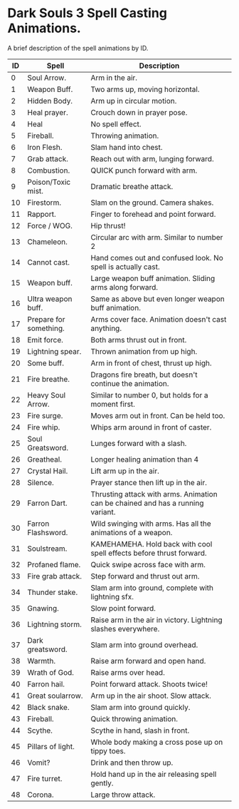 # Dark Souls 3 Spell Casting Animations.

A brief description of the spell animations by ID.

ID | Spell | Description
---|-------|------------
0  | Soul Arrow. | Arm in the air.
1  | Weapon Buff. | Two arms up, moving horizontal.
2  | Hidden Body. | Arm up in circular motion.
3  | Heal prayer. | Crouch down in prayer pose.
4  | Heal | No spell effect.
5  | Fireball. | Throwing animation.
6  | Iron Flesh. | Slam hand into chest.
7  | Grab attack. | Reach out with arm, lunging forward.
8  | Combustion. | QUICK punch forward with arm.
9  | Poison/Toxic mist. | Dramatic breathe attack.
10 | Firestorm. | Slam on the ground. Camera shakes.
11 | Rapport. | Finger to forehead and point forward.
12 | Force / WOG. | Hip thrust!
13 | Chameleon. | Circular arc with arm. Similar to number 2
14 | Cannot cast. | Hand comes out and confused look. No spell is actually cast.
15 | Weapon buff. | Large weapon buff animation. Sliding arms along forward.
16 | Ultra weapon buff. | Same as above but even longer weapon buff animation.
17 | Prepare for something. | Arms cover face. Animation doesn't cast anything.
18 | Emit force. | Both arms thrust out in front.
19 | Lightning spear. | Thrown animation from up high.
20 | Some buff. | Arm in front of chest, thrust up high.
21 | Fire breathe. | Dragons fire breath, but doesn't continue the animation.
22 | Heavy Soul Arrow. | Similar to number 0, but holds for a moment first.
23 | Fire surge. | Moves arm out in front. Can be held too.
24 | Fire whip. | Whips arm around in front of caster.
25 | Soul Greatsword. | Lunges forward with a slash.
26 | Greatheal. | Longer healing animation than 4|
27 | Crystal Hail. | Lift arm up in the air.
28 | Silence. | Prayer stance then lift up in the air.
29 | Farron Dart. | Thrusting attack with arms. Animation can be chained and has a running variant.
30 | Farron Flashsword. | Wild swinging with arms. Has all the animations of a weapon.
31 | Soulstream. | KAMEHAMEHA. Hold back with cool spell effects before thrust forward.
32 | Profaned flame. | Quick swipe across face with arm.
33 | Fire grab attack. | Step forward and thrust out arm.
34 | Thunder stake. | Slam arm into ground, complete with lightning sfx.
35 | Gnawing. | Slow point forward.
36 | Lightning storm. | Raise arm in the air in victory. Lightning slashes everywhere.
37 | Dark greatsword. | Slam arm into ground overhead.
38 | Warmth. | Raise arm forward and open hand.
39 | Wrath of God. | Raise arms over head.
40 | Farron hail. | Point forward attack. Shoots twice!
41 | Great soularrow. | Arm up in the air shoot. Slow attack.
42 | Black snake. | Slam arm into ground quickly.
43 | Fireball. | Quick throwing animation.
44 | Scythe. | Scythe in hand, slash in front.
45 | Pillars of light. | Whole body making a cross pose up on tippy toes.
46 | Vomit? | Drink and then throw up.
47 | Fire turret. | Hold hand up in the air releasing spell gently.
48 | Corona. | Large throw attack.

